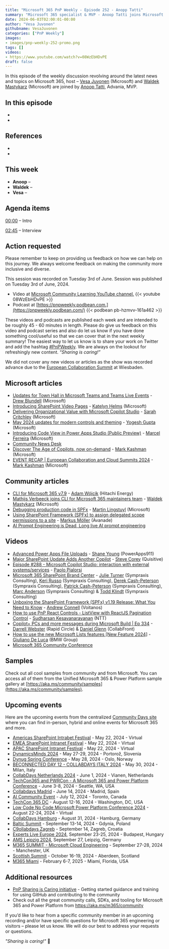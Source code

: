 ```yaml
---
title: "Microsoft 365 PnP Weekly - Episode 252 - Anopp Tatti"
summary: "Microsoft 365 specialist & MVP - Anoop Tatti joins Microsoft’s Vesa Juvonen and Waldek Mastykarz in a discussion on his career path and community involvement."
date: 2024-06-03T02:00:01-00:00
author: "Vesa Juvonen"
githubname: VesaJuvonen
categories: ["PnP Weekly"]
images:
- images/pnp-weekly-252-promo.png
tags: []
videos:
- https://www.youtube.com/watch?v=08WzEbHDvPE
draft: false
---
```


In this episode of the weekly discussion revolving around the latest news and topics on Microsoft 365, host – [Vesa Juvonen](http://twitter.com/vesajuvonen) (Microsoft) and [Waldek Mastykarz](http://twitter.com/waldekm) (Microsoft) are joined by [Anoop Tatti](https://www.linkedin.com/in/anooptatti/), Advania, MVP.

## In this episode

- 
- 

## References

- 
- 

## This week

- **Anoop** – 
- **Waldek** – 
- **Vesa** – 

## Agenda items

[00:00](https://www.youtube.com/watch?v=08WzEbHDvPE&t=0s) – Intro

[02:45](https://www.youtube.com/watch?v=08WzEbHDvPE&t=165s) – Interview

## Action requested

Please remember to keep on providing us feedback on how we can help on this journey. We always welcome feedback on making the community more inclusive and diverse.

This session was recorded on Tuesday 3rd of June. Session was published on Tuesday 3rd of June, 2024.

*   Video at [Microsoft Community Learning YouTube channel.](https://aka.ms/community/youtube)
    {{< youtube 08WzEbHDvPE >}}
*   Podcast at [https://pnpweekly.podbean.com.](https://pnpweekly.podbean.com/)
    {{< podbean pb-hzmvv-161a462 >}}

These videos and podcasts are published each week and are intended to be roughly 45 - 60 minutes in length.  Please do give us feedback on this video and podcast series and also do let us know if you have done something cool/useful so that we can cover that in the next weekly summary! The easiest way to let us know is to share your work on Twitter and add the hashtag [#PnPWeekly](https://twitter.com/search?q=%23pnpweekly). We are always on the lookout for refreshingly new content. “_Sharing is caring!”_ 

We did not cover any new videos or articles as the show was recorded advance due to the [European Collaboration Summit](https://collabsummit.eu) at Wiesbaden.

## Microsoft articles

* [Updates for Town Hall in Microsoft Teams and Teams Live Events](https://techcommunity.microsoft.com/t5/microsoft-teams-blog/updates-for-town-hall-in-microsoft-teams-and-teams-live-events/ba-p/4148352) - [Drew Blundell](https://www.linkedin.com/in/drew-blundell/) (Microsoft)
* [Introducing SharePoint Video Pages](https://techcommunity.microsoft.com/t5/microsoft-sharepoint-blog/introducing-sharepoint-video-pages/ba-p/4149125) - [Katelyn Helms](https://www.linkedin.com/in/katelynhelms/) (Microsoft)
* [Delivering Organizational Value with Microsoft Copilot Studio](https://microsoftcopilotstudio.microsoft.com/en-us/blog/delivering-organizational-value-with-microsoft-copilot-studio/) - [Sarah Critchley](https://www.linkedin.com/in/sarahcritchley/) (Microsoft)
* [May 2024 updates for modern controls and theming](https://powerapps.microsoft.com/en-us/blog/may24-updates-for-modern-controls-and-theming/) - [Yogesh Gupta](https://www.linkedin.com/in/yogeshgup1/) (Microsoft)
* [Introducing Code View in Power Apps Studio (Public Preview)](https://powerapps.microsoft.com/en-us/blog/introducing-code-view-in-power-apps-studio-public-preview/) - [Marcel Ferreira](https://www.linkedin.com/in/marcelbf/) (Microsoft)
* [Community News Desk](https://techcommunity.microsoft.com/t5/community-news-desk/bg-p/CommunityNewsDesk)
* [Discover The Age of Copilots, now on-demand](https://techcommunity.microsoft.com/t5/community-news-desk/discover-the-age-of-copilots-now-on-demand/ba-p/4151782) - [Mark Kashman](https://www.linkedin.com/in/mark-kashman/) (Microsoft)
* [EVENT RECAP | European Collaboration and Cloud Summits 2024](https://techcommunity.microsoft.com/t5/community-news-desk/event-recap-european-collaboration-and-cloud-summits-2024/ba-p/4154376) - [Mark Kashman](https://www.linkedin.com/in/mark-kashman/) (Microsoft)

## Community articles

* [CLI for Microsoft 365 v7.9](https://pnp.github.io/blog/cli-for-microsoft-365/cli-for-microsoft-365-v7-9/) - [Adam Wójcik](https://www.linkedin.com/in/adam-w%C3%B3jcik-9b7777a6/) (Hitachi Energy)
* [Mathijs Verbeeck joins CLI for Microsoft 365 maintainers team](https://pnp.github.io/blog/cli-for-microsoft-365/new-maintainers-2024/) - [Waldek Mastykarz](https://www.linkedin.com/in/waldekmastykarz/) (Microsoft)
* [Debugging production code in SPFx](https://www.blimped.nl/debugging-production-spfx-code/) - [Martin Lingstuyl](https://www.linkedin.com/in/martinlingstuyl/) (Microsoft)
* [Using SharePoint Framework (SPFx) to assign delegated scope permissions to a site](https://mmsharepoint.wordpress.com/2024/05/28/using-sharepoint-framework-spfx-to-assign-delegated-scope-permissions-to-a-site/) - [Markus Möller](https://www.linkedin.com/in/markus-moeller-25b72821/) (Avanade)
* [AI Prompt Engineering is Dead, Long live AI prompt engineering](https://spectrum.ieee.org/prompt-engineering-is-dead)

## Videos

* [Advanced Power Apps File Uploads](https://www.youtube.com/watch?v=AHWvG2C9vQo) - [Shane Young](https://www.linkedin.com/in/cincyshane/) (PowerApps911)
* [Major SharePoint Update Adds Another Copilot](https://www.youtube.com/watch?v=y5nU4sToYYE) - [Steve Corey](https://www.linkedin.com/in/stevecorey365/) (Quisitive)
* [Episode #288 - Microsoft Copilot Studio: interaction with external systems/services](https://www.youtube.com/watch?v=kTui-EtWTKw) - [Paolo Pialorsi](https://www.linkedin.com/in/paolopialorsi/)
* [Microsoft 365 SharePoint Brand Center](https://www.youtube.com/watch?v=CkWy2EpTRxA) -  [Julie Turner](https://www.linkedin.com/in/juliemturner/) (Sympraxis Consulting), [Keri Russo](https://www.linkedin.com/in/keriannrusso/) (Sympraxis Consulting), [Derek Cash-Peterson](https://www.linkedin.com/in/dcashpeterson/) (Sympraxis Consulting), [Patrick Cash-Peterson](https://www.linkedin.com/in/pcashpeterson/) (Sympraxis Consulting), [Marc Anderson](https://www.linkedin.com/in/marcanderson/) (Sympraxis Consulting) & [Todd Klindt](https://www.linkedin.com/in/toddklindt/) (Sympraxis Consulting)
* [Unboxing the SharePoint Framework (SPFx) v1.19 Release: What You Need to Know](https://www.youtube.com/watch?v=-b9sOU2RPGI) - [Andrew Connell](https://www.linkedin.com/in/andrewconnell/) (Voitanos)
* [How to use PnP React Controls - ListView with ReactJS Pagination Control](https://www.youtube.com/watch?v=tLgBNVgCUcQ) - [Sudharsan Kesavanarayanan](https://www.linkedin.com/in/sudharsan-kesavanarayanan-75b2bbb/) (NTT)
* [Copilot+ PCs and more messages during Microsoft Build | Ep 334](https://www.youtube.com/watch?v=VhxEMdwZoFA) - [Darrell Webster](https://www.linkedin.com/in/darrellwebster/) (Rapid Circle) & [Daniel Glenn](https://www.linkedin.com/in/danielglenn/) (CollabFront)
* [How to use the new Microsoft Lists features [New Feature 2024]](https://www.youtube.com/watch?v=R2GnnkPLpQM) - [Giuliano De Luca](https://www.linkedin.com/in/delucagiuliano/) (BMW Group)
* [Microsoft 365 Community Conference](https://www.youtube.com/playlist?list=PLR9nK3mnD-OU0H0fWbV_stRKMJMEPm7JO)


## Samples

Check out all cool samples from community and from Microsoft. You can access all of them from the Unified Microsoft 365 & Power Platform sample gallery at [https://aka.ms/community/samples](https://aka.ms/community/samples). 

## Upcoming events

Here are the upcoming events from the centralized [Community Days site](https://communitydays.org/events?when=upcoming) where you can find in-person, hybrid and online events for Microsoft 365 and more.

* [Americas SharePoint Intrabet Festival](https://www.communitydays.org/event/2024-05-22/americas-sharepoint-intranet-festival) - May 22, 2024 - Virtual
* [EMEA SharePoint Intranet Festival](https://www.communitydays.org/event/2024-05-22/americas-sharepoint-intranet-festival) - May 22, 2024 - Virtual
* [APAC SharePoint Intranet Festival](https://www.communitydays.org/event/2024-05-22/americas-sharepoint-intranet-festival) - May 22, 2024 - Virtual
* [DynamicsMinds 2024](https://www.communitydays.org/event/2024-05-27/dynamicsminds-2024) - May 27-29, 2024 - Portorož, Slovenia
* [Dynug Spring Conference](https://www.communitydays.org/event/2024-05-28/dynug-spring-conference) - May 28, 2024 -   Oslo, Norway
* [BECONNECTED DAY 12 - COLLABDAYS ITALY 2024](https://www.communitydays.org/event/2024-05-30/beconnected-day-12-collabdays-italy-2024) - May 30, 2024 - Milan, Italy
* [CollabDays Netherlands 2024](https://www.communitydays.org/event/2024-06-01/netherlands-2024) - June 1, 2024 - Vianen, Netherlands
* [TechCon365 and PWRCon - A Microsoft 365 and Power Platform Conference](https://www.communitydays.org/event/2024-06-03/techcon365-and-pwrcon-a-microsoft-365-and-power-platform-conference) - June 3-8, 2024 - Seattle, WA, USA
* [Collabdays Madrid](https://www.communitydays.org/event/2024-06-14/collabdays-madrid-2024) - June 14, 2024 - Madrid, Spain
* [AI Community Event](https://www.communitydays.org/event/2024-07-12/ai-community-event-toronto-2024) - July 12, 2024 - Toronto, Canada
* [TechCon 365 DC](https://www.communitydays.org/event/2024-08-12/techcon365-dc) - August 12-16, 2024 - Washington, DC, USA
* [Low Code No Code Microsoft Power Platform Conference 2024](https://www.communitydays.org/event/2024-08-22/low-code-no-code-microsoft-power-platform-conference-2024) - August 22-24, 2024 - Virtual
* [CollabDays Hamburg](https://www.communitydays.org/event/2024-08-31/collabdays-hamburg-2024) - August 31, 2024 - Hamburg, Germany
* [Baltic Summit](https://www.communitydays.org/event/2024-09-13/baltic-summit-2024) - September 13-14, 2024 - Gdynia, Poland
* [C9ollabdays Zagreb](https://www.communitydays.org/event/2024-09-14/collabdays-2024-zagreb) - September 14, Zagreb, Croatia
* [Experts Live Europe 2024](https://www.communitydays.org/event/2024-09-23/experts-live-europe-2024), September 23-25, 2024 - Budapest, Hungary
* [AMS Leipzig 2024](https://www.communitydays.org/event/2024-09-27/ams-leipzig-2024), September 27, Leipzig, Germany
* [M365 SUMMIT - Microsoft Cloud Engineering](https://www.communitydays.org/event/2024-09-27/m365-summit-microsoft-cloud-engineering) - September 27-28, 2024 - Manchester, UK
* [Scottish Summit](https://www.communitydays.org/event/2024-10-16/scottish-summit-2024) - October 16-19, 2024 - Aberdeen, Scotland
* [M365 Miami](https://www.communitydays.org/event/2025-02-06/m365-miami) - February 6-7, 2025 - Miami, Florida, USA

## Additional resources

* [PnP Sharing is Caring initiative](https://aka.ms/sharing-is-caring) - Getting started guidance and training for using GitHub and contributing to the community
* Check out all the great community calls, SDKs, and tooling for Microsoft 365 and Power Platform from <https://aka.ms/m365/community>

If you’d like to hear from a specific community member in an upcoming recording and/or have specific questions for Microsoft 365 engineering or visitors – please let us know. We will do our best to address your requests or questions.

_"Sharing is caring!"_ 🧡